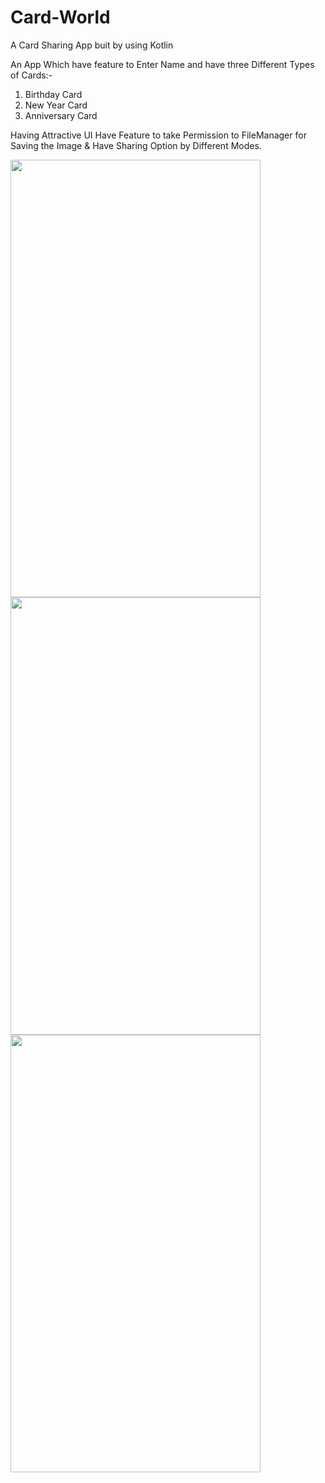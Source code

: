 # Card-World
A Card Sharing App buit by using Kotlin

An App Which have feature to Enter Name and have three Different Types of Cards:-


1. Birthday Card
2. New Year Card
3. Anniversary Card

Having Attractive UI 
Have Feature to take Permission to FileManager for Saving the Image & Have Sharing Option by Different Modes.

<img src = "https://user-images.githubusercontent.com/55665927/127532705-bb04a91b-d78f-45a6-91c5-194fabbb60d2.jpeg" width="400" height="700">   <img src = "https://user-images.githubusercontent.com/55665927/127532699-9b5bbf1d-e672-46fd-aa95-e57766d724e7.jpeg" width="400" height="700">   <img src = "https://user-images.githubusercontent.com/55665927/127532691-d1df7375-b256-4d2e-914b-2fcaa4b6d970.jpeg" width="400" height="700">


